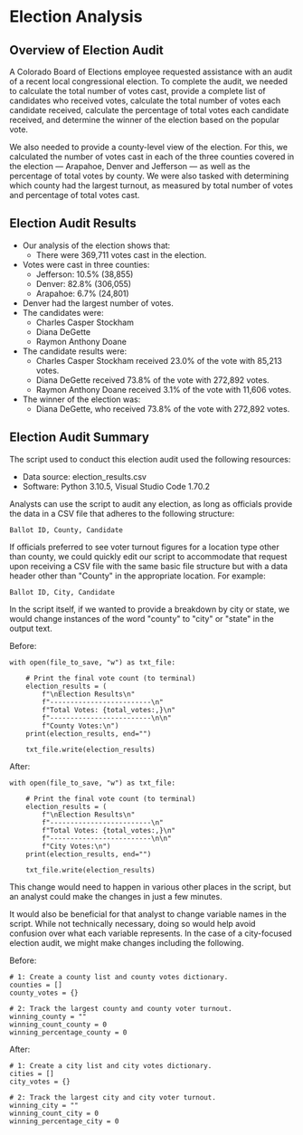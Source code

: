 # Election Analysis

## Overview of Election Audit
A Colorado Board of Elections employee requested assistance with an audit of a recent local congressional election. To complete the audit, we needed to
calculate the total number of votes cast, provide a complete list of candidates who received votes, calculate the total number of votes each candidate received,
calculate the percentage of total votes each candidate received, and determine the winner of the election based on the popular vote. 

We also needed to provide a county-level view of the election. For this, we calculated the number of votes cast in each of the three counties covered in the 
election — Arapahoe, Denver and Jefferson — as well as the percentage of total votes by county. We were also tasked with determining which county had the largest
turnout, as measured by total number of votes and percentage of total votes cast.

## Election Audit Results
- Our analysis of the election shows that:
    - There were 369,711 votes cast in the election.
- Votes were cast in three counties:
    - Jefferson: 10.5% (38,855)
    - Denver: 82.8% (306,055)
    - Arapahoe: 6.7% (24,801)
- Denver had the largest number of votes.
- The candidates were:
    - Charles Casper Stockham
    - Diana DeGette
    - Raymon Anthony Doane
- The candidate results were:
    - Charles Casper Stockham received 23.0% of the vote with 85,213 votes.
    - Diana DeGette received 73.8% of the vote with 272,892 votes.
    - Raymon Anthony Doane received 3.1% of the vote with 11,606 votes.
- The winner of the election was:
    - Diana DeGette, who received 73.8% of the vote with 272,892 votes.
  
## Election Audit Summary
The script used to conduct this election audit used the following resources:
- Data source: election_results.csv
- Software: Python 3.10.5, Visual Studio Code 1.70.2

Analysts can use the script to audit any election, as long as officials provide the data in a CSV file that adheres to the following structure:

`Ballot ID, County, Candidate`

If officials preferred to see voter turnout figures for a location type other than county, we could quickly edit our script to accommodate that request upon 
receiving a CSV file with the same basic file structure but with a data header other than "County" in the appropriate location. For example:

`Ballot ID, City, Candidate`

In the script itself, if we wanted to provide a breakdown by city or state, we would change instances of the word "county" to "city" or "state" in the output text.

Before: 

```
with open(file_to_save, "w") as txt_file:

    # Print the final vote count (to terminal)
    election_results = (
        f"\nElection Results\n"
        f"-------------------------\n"
        f"Total Votes: {total_votes:,}\n"
        f"-------------------------\n\n"
        f"County Votes:\n")
    print(election_results, end="")

    txt_file.write(election_results)
```

After:

```
with open(file_to_save, "w") as txt_file:

    # Print the final vote count (to terminal)
    election_results = (
        f"\nElection Results\n"
        f"-------------------------\n"
        f"Total Votes: {total_votes:,}\n"
        f"-------------------------\n\n"
        f"City Votes:\n")
    print(election_results, end="")

    txt_file.write(election_results)
```

This change would need to happen in various other places in the script, but an analyst could make the changes in just a few minutes.

It would also be beneficial for that analyst to change variable names in the script. While not technically necessary, doing so would help avoid confusion over
what each variable represents. In the case of a city-focused election audit, we might make changes including the following.

Before:

```
# 1: Create a county list and county votes dictionary.
counties = []
county_votes = {}
```

```
# 2: Track the largest county and county voter turnout.
winning_county = ""
winning_count_county = 0
winning_percentage_county = 0
```

After:

```
# 1: Create a city list and city votes dictionary.
cities = []
city_votes = {}
```

```
# 2: Track the largest city and city voter turnout.
winning_city = ""
winning_count_city = 0
winning_percentage_city = 0
```
